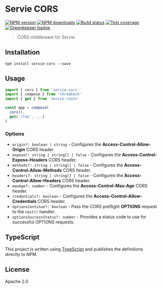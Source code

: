 # Servie CORS

[![NPM version](https://img.shields.io/npm/v/servie-cors.svg?style=flat)](https://npmjs.org/package/servie-cors)
[![NPM downloads](https://img.shields.io/npm/dm/servie-cors.svg?style=flat)](https://npmjs.org/package/servie-cors)
[![Build status](https://img.shields.io/travis/serviejs/servie-cors.svg?style=flat)](https://travis-ci.org/serviejs/servie-cors)
[![Test coverage](https://img.shields.io/coveralls/serviejs/servie-cors.svg?style=flat)](https://coveralls.io/r/serviejs/servie-cors?branch=master)
[![Greenkeeper badge](https://badges.greenkeeper.io/serviejs/servie-cors.svg)](https://greenkeeper.io/)

> CORS middleware for Servie.

## Installation

```
npm install servie-cors --save
```

## Usage

```ts
import { cors } from 'servie-cors'
import { compose } from 'throwback'
import { get } from 'servie-route'

const app = compose(
  cors(),
  get('/foo', ...)
)
```

### Options

* `origin?: boolean | string` - Configures the **Access-Control-Allow-Origin** CORS header.
* `expose?: string | string[] | false` - Configures the **Access-Control-Expose-Headers** CORS header.
* `methods?: string | string[] | false` - Configures the **Access-Control-Allow-Methods** CORS header.
* `headers?: string | string[] | false` - Configures the **Access-Control-Allow-Headers** CORS header.
* `maxAge?: number` - Configures the **Access-Control-Max-Age** CORS header.
* `credentials?: boolean` - Configures the **Access-Control-Allow-Credentials** CORS header.
* `optionsContinue?: boolean` - Pass the CORS preflight **OPTIONS** request to the `next()` handler.
* `optionsSuccessStatus?: number` - Provides a status code to use for successful OPTIONS requests.

## TypeScript

This project is written using [TypeScript](https://github.com/Microsoft/TypeScript) and publishes the definitions directly to NPM.

## License

Apache 2.0
